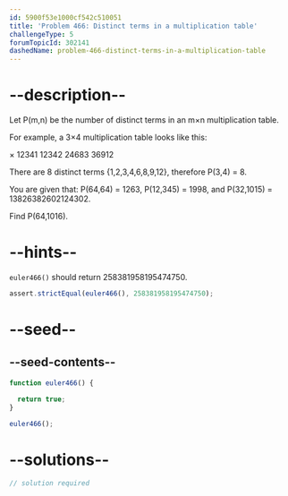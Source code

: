 ```yaml
---
id: 5900f53e1000cf542c510051
title: 'Problem 466: Distinct terms in a multiplication table'
challengeType: 5
forumTopicId: 302141
dashedName: problem-466-distinct-terms-in-a-multiplication-table
---
```


# --description--

Let P(m,n) be the number of distinct terms in an m×n multiplication table.

For example, a 3×4 multiplication table looks like this:

× 12341 12342 24683 36912

There are 8 distinct terms {1,2,3,4,6,8,9,12}, therefore P(3,4) = 8.

You are given that: P(64,64) = 1263, P(12,345) = 1998, and P(32,1015) = 13826382602124302.

Find P(64,1016).

# --hints--

`euler466()` should return 258381958195474750.

```js
assert.strictEqual(euler466(), 258381958195474750);
```

# --seed--

## --seed-contents--

```js
function euler466() {

  return true;
}

euler466();
```

# --solutions--

```js
// solution required
```
